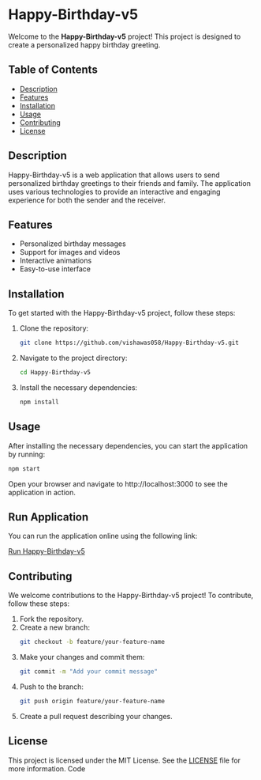 # Happy-Birthday-v5

Welcome to the **Happy-Birthday-v5** project! This project is designed to create a personalized happy birthday greeting.

## Table of Contents

- [Description](#description)
- [Features](#features)
- [Installation](#installation)
- [Usage](#usage)
- [Contributing](#contributing)
- [License](#license)

## Description

Happy-Birthday-v5 is a web application that allows users to send personalized birthday greetings to their friends and family. The application uses various technologies to provide an interactive and engaging experience for both the sender and the receiver.

## Features

- Personalized birthday messages
- Support for images and videos
- Interactive animations
- Easy-to-use interface

## Installation

To get started with the Happy-Birthday-v5 project, follow these steps:

1. Clone the repository:
   ```bash
   git clone https://github.com/vishawas058/Happy-Birthday-v5.git
2. Navigate to the project directory:
   ```bash
   cd Happy-Birthday-v5
3. Install the necessary dependencies:
   ```bash
   npm install
## Usage
After installing the necessary dependencies, you can start the application by running:
   ```bash
   npm start
```
Open your browser and navigate to http://localhost:3000 to see the application in action.
## Run Application
You can run the application online using the following link:

[Run Happy-Birthday-v5]()

## Contributing
We welcome contributions to the Happy-Birthday-v5 project! To contribute, follow these steps:

   1. Fork the repository.
   2. Create a new branch:
      ```bash
      git checkout -b feature/your-feature-name
3. Make your changes and commit them:
   ```bash
   git commit -m "Add your commit message"
4. Push to the branch:
   ```bash
   git push origin feature/your-feature-name
5. Create a pull request describing your changes.

## License

This project is licensed under the MIT License. See the [LICENSE](https://github.com/vishawas058/Happy-Birthday-v5?tab=MIT-1-ov-file) file for more information.
Code

